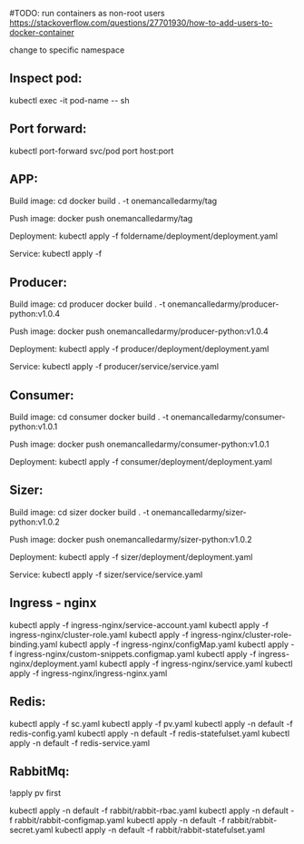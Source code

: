 #TODO:
run containers as non-root users
https://stackoverflow.com/questions/27701930/how-to-add-users-to-docker-container

change to specific namespace

Inspect pod:
---
kubectl exec -it pod-name -- sh

Port forward:
---
kubectl port-forward svc/pod port host:port

APP:
---
Build image:
cd
docker build . -t onemancalledarmy/tag

Push image:
docker push onemancalledarmy/tag

Deployment:
kubectl apply -f foldername/deployment/deployment.yaml

Service:
kubectl apply -f 

Producer:
---
Build image:
cd producer
docker build . -t onemancalledarmy/producer-python:v1.0.4

Push image:
docker push onemancalledarmy/producer-python:v1.0.4

Deployment:
kubectl apply -f producer/deployment/deployment.yaml

Service:
kubectl apply -f producer/service/service.yaml

Consumer:
---
Build image:
cd consumer
docker build . -t onemancalledarmy/consumer-python:v1.0.1

Push image:
docker push onemancalledarmy/consumer-python:v1.0.1

Deployment:
kubectl apply -f consumer/deployment/deployment.yaml

Sizer:
---
Build image:
cd sizer
docker build . -t onemancalledarmy/sizer-python:v1.0.2

Push image:
docker push onemancalledarmy/sizer-python:v1.0.2

Deployment:
kubectl apply -f sizer/deployment/deployment.yaml

Service:
kubectl apply -f sizer/service/service.yaml

Ingress - nginx
---
kubectl apply -f ingress-nginx/service-account.yaml
kubectl apply -f ingress-nginx/cluster-role.yaml
kubectl apply -f ingress-nginx/cluster-role-binding.yaml
kubectl apply -f ingress-nginx/configMap.yaml
kubectl apply -f ingress-nginx/custom-snippets.configmap.yaml
kubectl apply -f ingress-nginx/deployment.yaml
kubectl apply -f ingress-nginx/service.yaml
kubectl apply -f ingress-nginx/ingress-nginx.yaml

Redis:
---

kubectl apply -f sc.yaml
kubectl apply -f pv.yaml
kubectl apply -n default -f redis-config.yaml
kubectl apply -n default -f redis-statefulset.yaml
kubectl apply -n default -f redis-service.yaml

RabbitMq:
---
!apply pv first

kubectl apply -n default -f rabbit/rabbit-rbac.yaml
kubectl apply -n default -f rabbit/rabbit-configmap.yaml
kubectl apply -n default -f rabbit/rabbit-secret.yaml
kubectl apply -n default -f rabbit/rabbit-statefulset.yaml